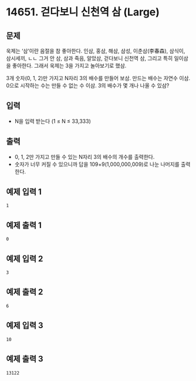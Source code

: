 # 14651. 걷다보니 신천역 삼 (Large)

## 문제

욱제는 ‘삼’이란 음절을 참 좋아한다. 인삼, 홍삼, 해삼, 삼성, 이춘삼(李春森), 삼식이, 삼시세끼, ㄴㄴ 그거 안 삼, 삼과 죽음, 알았삼, 걷다보니 신천역 삼, 그리고 특히 일이삼을 좋아한다. 그래서 욱제는 3을 가지고 놀아보기로 했삼.

3개 숫자(0, 1, 2)만 가지고 N자리 3의 배수를 만들어 보삼. 만드는 배수는 자연수 이삼. 0으로 시작하는 수는 만들 수 없는 수 이삼. 3의 배수가 몇 개나 나올 수 있삼?

## 입력

- N을 입력 받는다 (1 ≤ N ≤ 33,333)

## 출력

- 0, 1, 2만 가지고 만들 수 있는 N자리 3의 배수의 개수를 출력한다.
- 숫자가 너무 커질 수 있으니까 답을 109+9(1,000,000,009)로 나눈 나머지를 출력한다.

## 예제 입력 1 

```
1
```

## 예제 출력 1 

```
0
```

## 예제 입력 2 

```
3
```

## 예제 출력 2 

```
6
```

## 예제 입력 3 

```
10
```

## 예제 출력 3 

```
13122
```